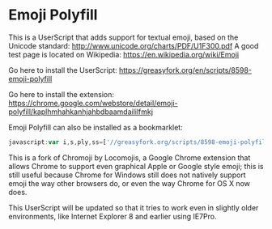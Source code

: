 Emoji Polyfill
========

This is a UserScript that adds support for textual emoji, based on the Unicode standard: http://www.unicode.org/charts/PDF/U1F300.pdf
A good test page is located on Wikipedia: https://en.wikipedia.org/wiki/Emoji

Go here to install the UserScript: https://greasyfork.org/en/scripts/8598-emoji-polyfill

Go here to install the extension: https://chrome.google.com/webstore/detail/emoji-polyfill/kaplhmhahkanhjahbdbaamdaililfmkj

Emoji Polyfill can also be installed as a bookmarklet:
```javascript
javascript:var i,s,ply,ss=['//greasyfork.org/scripts/8598-emoji-polyfill/code/Emoji Polyfill.user.js'];if(!ply){ply=true;for(i=ss.length;i--;){s=document.createElement('script');s.src=ss[i];document.body.appendChild(s);}}void(0);
```

This is a fork of Chromoji by Locomojis, a Google Chrome extension that allows Chrome to
support even graphical Apple or Google style emoji; this is still useful because
Chrome for Windows still does not natively support emoji the way other browsers do, or
even the way Chrome for OS X now does.

This UserScript will be updated so that it tries to work even in slightly older environments,
like Internet Explorer 8 and earlier using IE7Pro.
